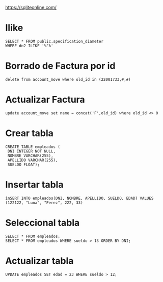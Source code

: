 https://sqliteonline.com/

# Ilike
````
SELECT * FROM public.specification_diameter
WHERE dn2 ILIKE '%"%'
````

# Borrado de Factura por id
````
delete from account_move where old_id in (22001733,#,#)
````


# Actualizar Factura
````
update account_move set name = concat('F',old_id) where old_id <> 0
````

# Crear tabla
````
CREATE TABLE empleados (
 DNI INTEGER NOT NULL,
 NOMBRE VARCHAR(255),
 APELLIDO VARCHAR(255),
 SUELDO FLOAT);
````

# Insertar tabla
````
inSERT INTO empleados(DNI, NOMBRE, APELLIDO, SUELDO, EDAD) VALUES (122122, "Luna", "Perez", 222, 33)
````


# Seleccional tabla
````
SELECT * FROM empleados;
SELECT * FROM empleados WHERE sueldo > 13 ORDER BY DNI;
````

# Actualizar tabla
````
UPDATE empleados SET edad = 23 WHERE sueldo > 12;
````
